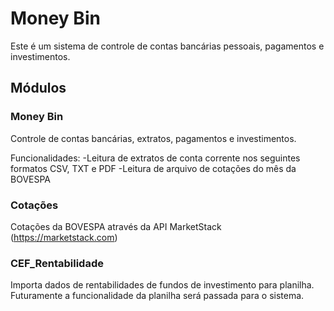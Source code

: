 # Money Bin

Este é um sistema de controle de contas bancárias pessoais, pagamentos e investimentos.

## Módulos
### Money Bin
Controle de contas bancárias, extratos, pagamentos e investimentos.

Funcionalidades:
-Leitura de extratos de conta corrente nos seguintes formatos CSV, TXT e PDF
-Leitura de arquivo de cotações do mês da BOVESPA


### Cotações
Cotações da BOVESPA através da API MarketStack (https://marketstack.com)

### CEF_Rentabilidade
Importa dados de rentabilidades de fundos de investimento para planilha. Futuramente a funcionalidade da planilha será passada para o sistema.


